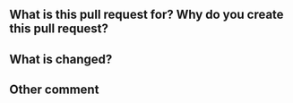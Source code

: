 ## What is this pull request for? Why do you create this pull request?



## What is changed?



## Other comment

